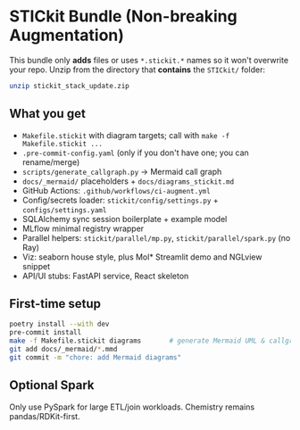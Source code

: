 # STICkit Bundle (Non-breaking Augmentation)

This bundle only **adds** files or uses `*.stickit.*` names so it won't overwrite your repo.
Unzip from the directory that **contains** the `STICkit/` folder:

```bash
unzip stickit_stack_update.zip
```

## What you get
- `Makefile.stickit` with diagram targets; call with `make -f Makefile.stickit ...`
- `.pre-commit-config.yaml` (only if you don't have one; you can rename/merge)
- `scripts/generate_callgraph.py` → Mermaid call graph
- `docs/_mermaid/` placeholders + `docs/diagrams_stickit.md`
- GitHub Actions: `.github/workflows/ci-augment.yml`
- Config/secrets loader: `stickit/config/settings.py` + `configs/settings.yaml`
- SQLAlchemy sync session boilerplate + example model
- MLflow minimal registry wrapper
- Parallel helpers: `stickit/parallel/mp.py`, `stickit/parallel/spark.py` (no Ray)
- Viz: seaborn house style, plus Mol* Streamlit demo and NGLview snippet
- API/UI stubs: FastAPI service, React skeleton

## First-time setup
```bash
poetry install --with dev
pre-commit install
make -f Makefile.stickit diagrams       # generate Mermaid UML & callgraph
git add docs/_mermaid/*.mmd
git commit -m "chore: add Mermaid diagrams"
```

## Optional Spark
Only use PySpark for large ETL/join workloads. Chemistry remains pandas/RDKit-first.
